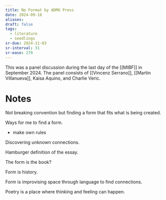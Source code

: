 ```yaml
---
title: No Format by ADMU Press
date: 2024-09-16
aliases: 
draft: false
tags:
  - literature
  - seedlings
sr-due: 2024-11-03
sr-interval: 31
sr-ease: 270
---
```

This was a panel discussion during the last day of the [[MIBF]] in September 2024. The panel consists of [[Vincenz Serrano]], [[Martin Villanueva]], Kaisa Aquino, and Charlie Veric. 

# Notes

Not breaking convention but finding a form that fits what is being created.

Ways for me to find a form.
- make own rules

Discovering unknown connections.

Hamburger definition of the essay.

The form is the book?

Form is history.

Form is improvising space through language to find connections.

Poetry is a place where thinking and feeling can happen.